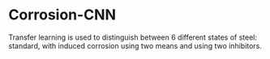 # Corrosion-CNN

Transfer learning is used to distinguish between 6 different states of steel: standard, with induced corrosion using two means and using two inhibitors.
